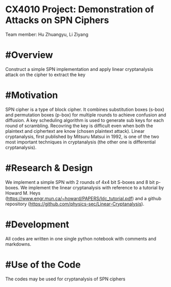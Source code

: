 # CX4010 Project: Demonstration of Attacks on SPN Ciphers
Team member: Hu Zhuangyu, Li Ziyang

# #Overview
Construct a simple SPN implementation and apply linear cryptanalysis attack on the cipher to extract the key

# #Motivation
SPN cipher is a type of block cipher. It combines substitution boxes (s-box) and permutation boxes (p-box) for multiple rounds to achieve confusion and diffusion. A key scheduling algorithm is used to generate sub keys for each round of scrambling. Recovring the key is difficult even when both the plaintext and ciphertext are know (chosen plaintext attack). Linear cryptanalysis, first published by Mitsuru Matsui in 1992, is one of the two most important techniques in cryptanalysis (the other one is differential cryptanalysis).

# #Research & Design
We implement a simple SPN with 2 rounds of 4x4 bit S-boxes and 8 bit p-boxes. We implement the linear cryptanalysis with reference to a tutorial by Howard M. Heys (https://www.engr.mun.ca/~howard/PAPERS/ldc_tutorial.pdf) and a github repository (https://github.com/physics-sec/Linear-Cryptanalysis).

# #Development
All codes are written in one single python notebook with comments and markdowns.

# #Use of the Code
The codes may be used for cryptanalysis of SPN ciphers

